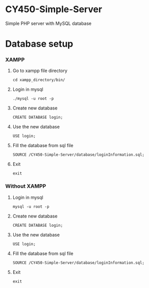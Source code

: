 # CY450-Simple-Server
Simple PHP server with MySQL database

# Database setup
### XAMPP 
1. Go to xampp file directory
    ```
    cd xampp_directory/bin/
    ```
2. Login in mysql
    ```
    ./mysql -u root -p
    ```
3. Create new database
    ```
    CREATE DATABASE login;
    ```
4. Use the new database
    ```
    USE login;
    ```
5. Fill the database from sql file
    ```
    SOURCE /CY450-Simple-Server/database/loginInformation.sql;
    ```
6. Exit
    ```
    exit
    ```

### Without XAMPP
1. Login in mysql
    ```
    mysql -u root -p
    ```
2. Create new database
    ```
    CREATE DATABASE login;
    ```
3. Use the new database
    ```
    USE login;
    ```
4. Fill the database from sql file
    ```
    SOURCE /CY450-Simple-Server/database/loginInformation.sql;
    ```
5. Exit
    ```
    exit
    ```
